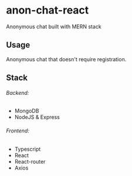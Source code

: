 # anon-chat-react
Anonymous chat built with MERN stack
## Usage
Anonymous chat that doesn't require registration. 
## Stack
###### Backend:
* MongoDB
* NodeJS & Express
###### Frontend:
* Typescript
* React 
* React-router
* Axios
